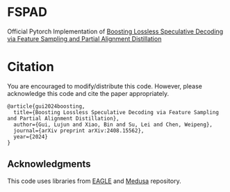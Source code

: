# FSPAD
Official Pytorch Implementation of [Boosting Lossless Speculative Decoding via Feature Sampling and Partial Alignment Distillation](https://arxiv.org/abs/2408.15562)

# Citation
You are encouraged to modify/distribute this code. However, please acknowledge this code and cite the paper appropriately.
```
@article{gui2024boosting,
  title={Boosting Lossless Speculative Decoding via Feature Sampling and Partial Alignment Distillation},
  author={Gui, Lujun and Xiao, Bin and Su, Lei and Chen, Weipeng},
  journal={arXiv preprint arXiv:2408.15562},
  year={2024}
}
```

## Acknowledgments
This code uses libraries from [EAGLE](https://github.com/SafeAILab/EAGLE) and [Medusa](https://github.com/FasterDecoding/Medusa) repository.
